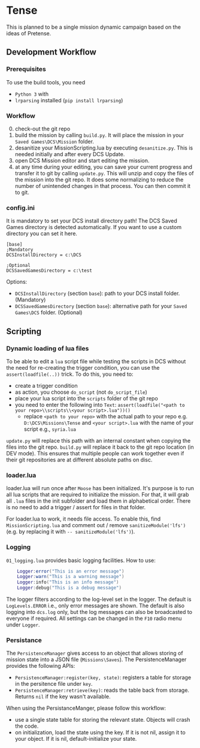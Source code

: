 # Tense

This is planned to be a single mission dynamic campaign based on the ideas of Pretense.

## Development Workflow

### Prerequisites

To use the build tools, you need 
- `Python 3` with 
- `lrparsing` installed (`pip install lrparsing`)

### Workflow

0. check-out the git repo
1. build the mission by calling `build.py`. It will place the mission in your `Saved Games\DCS\Mission` folder.
2. desanitize your MissionScripting.lua by executing `desanitize.py`. This is needed initially and after every DCS Update.
3. open DCS Mission editor and start editing the mission.
4. at any time during your editing, you can save your current progress and transfer it to git by calling `update.py`. This will unzip and copy the files of the mission into the git repo. It does some normalizing to reduce the number of unintended changes in that process. You can then commit it to git.

### config.ini

It is mandatory to set your DCS install directory path!
The DCS Saved Games directory is detected automatically. If you want to use a custom directory you can set it here.

```
[base]
;Mandatory
DCSInstallDirectory = c:\DCS

;Optional
DCSSavedGamesDirectory = c:\test
```

Options:
- `DCSInstallDirectory` (section `base`): path to your DCS install folder. (Mandatory)
- `DCSSavedGamesDirectory` (section `base`): alternative path for your `Saved Games\DCS` folder. (Optional)

## Scripting

### Dynamic loading of lua files

To be able to edit a `lua` script file while testing the scripts in DCS without the need for re-creating the trigger condition, you can use the `assert(loadfile(..))` trick. To do this, you need to:
- create a trigger condition
- as action, you choose `do_script` (not `do_script_file`)
- place your lua script into the `scripts` folder of the git repo
- you need to enter the following into `Text`: `assert(loadfile("<path to your repo>\\scripts\\<your script>.lua"))()`
    - replace `<path to your repo>` with the actual path to your repo e.g. `D:\DCS\Missions\Tense` and `<your script>.lua` with the name of your script e.g., `syria.lua`

`update.py` will replace this path with an internal constant when copying the files into the git repo. `build.py` will replace it back to the git repo location (in DEV mode). This ensures that multiple people can work together even if their git repositories are at different absolute paths on disc.

### loader.lua

loader.lua will run once after `Moose` has been initialized. It's purpose is to run all lua scripts that are required to initialize the mission. For that, it will grab all `.lua` files in the init subfolder and load them in alphabetical order. There is no need to add a trigger / assert for files in that folder.

For loader.lua to work, it needs file access. To enable this, find `MissionScripting.lua` and comment out / remove `sanitizeModule('lfs')` (e.g. by replacing it with `-- sanitizeModule('lfs')`).

### Logging

`01_logging.lua` provides basic logging facilities. How to use:

```lua
    Logger:error("This is an error message")
    Logger:warn("This is a warning message")
    Logger:info("This is an info message")
    Logger:debug("This is a debug message")
```

The logger filters according to the log-level set in the logger. The default is `LogLevels.ERROR` i.e., only error messages are shown. The default is also logging into `dcs.log` only, but the log messages can also be broadcasted to everyone if required. All settings can be changed in the `F10` radio menu under `Logger`.

### Persistance

The `PersistenceManager` gives access to an object that allows storing of mission state into a JSON file (`Missions\Saves`). The PersistenceManager provides the following APIs:

- `PersistenceManager:register(key, state)`: registers a table for storage in the persitence file under `key`.
- `PersistenceManager:retrieve(key)`: reads the table back from storage. Returns `nil` if the key wasn't available.

When using the PersistanceManger, please follow this workflow:
- use a single state table for storing the relevant state. Objects will crash the code.
- on initialization, load the state using the key. If it is not nil, assign it to your object. If it is nil, default-initialize your state.